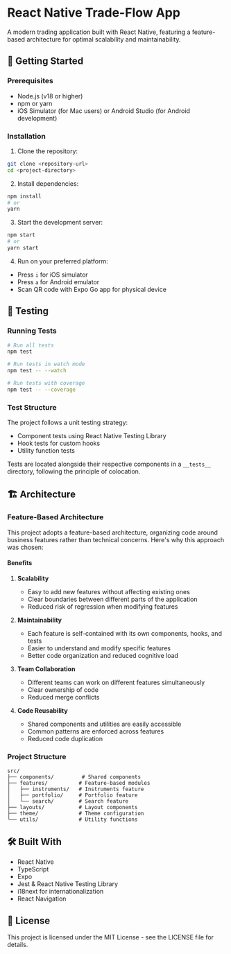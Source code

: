 # React Native Trade-Flow App

A modern trading application built with React Native, featuring a feature-based architecture for optimal scalability and maintainability.

## 🚀 Getting Started

### Prerequisites

- Node.js (v18 or higher)
- npm or yarn
- iOS Simulator (for Mac users) or Android Studio (for Android development)

### Installation

1. Clone the repository:

```bash
git clone <repository-url>
cd <project-directory>
```

2. Install dependencies:

```bash
npm install
# or
yarn
```

3. Start the development server:

```bash
npm start
# or
yarn start
```

4. Run on your preferred platform:

- Press `i` for iOS simulator
- Press `a` for Android emulator
- Scan QR code with Expo Go app for physical device

## 🧪 Testing

### Running Tests

```bash
# Run all tests
npm test

# Run tests in watch mode
npm test -- --watch

# Run tests with coverage
npm test -- --coverage
```

### Test Structure

The project follows a unit testing strategy:

- Component tests using React Native Testing Library
- Hook tests for custom hooks
- Utility function tests

Tests are located alongside their respective components in a `__tests__` directory, following the principle of colocation.

## 🏗️ Architecture

### Feature-Based Architecture

This project adopts a feature-based architecture, organizing code around business features rather than technical concerns. Here's why this approach was chosen:

#### Benefits

1. **Scalability**

   - Easy to add new features without affecting existing ones
   - Clear boundaries between different parts of the application
   - Reduced risk of regression when modifying features

2. **Maintainability**

   - Each feature is self-contained with its own components, hooks, and tests
   - Easier to understand and modify specific features
   - Better code organization and reduced cognitive load

3. **Team Collaboration**

   - Different teams can work on different features simultaneously
   - Clear ownership of code
   - Reduced merge conflicts

4. **Code Reusability**
   - Shared components and utilities are easily accessible
   - Common patterns are enforced across features
   - Reduced code duplication

### Project Structure

```
src/
├── components/         # Shared components
├── features/          # Feature-based modules
│   ├── instruments/   # Instruments feature
│   ├── portfolio/     # Portfolio feature
│   └── search/        # Search feature
├── layouts/           # Layout components
├── theme/             # Theme configuration
└── utils/             # Utility functions
```

## 🛠️ Built With

- React Native
- TypeScript
- Expo
- Jest & React Native Testing Library
- i18next for internationalization
- React Navigation

## 📝 License

This project is licensed under the MIT License - see the LICENSE file for details.
